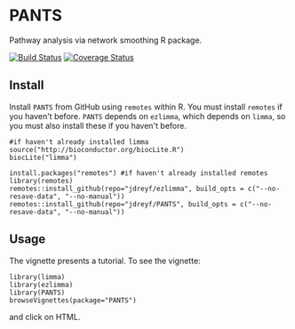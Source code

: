 # PANTS
Pathway analysis via network smoothing R package.

[![Build Status](https://travis-ci.org/jdreyf/PANTS.svg?branch=master)](https://travis-ci.org/jdreyf/PANTS)
[![Coverage Status](https://img.shields.io/codecov/c/github/jdreyf/PANTS/master.svg)](https://codecov.io/github/jdreyf/PANTS?branch=master)

## Install
Install `PANTS` from GitHub using `remotes` within R. You must install `remotes` if you haven't before. `PANTS` depends on `ezlimma`, which depends on `limma`, so you must also install these if you haven't before.
```
#if haven't already installed limma
source("http://bioconductor.org/biocLite.R")
biocLite("limma")

install.packages("remotes") #if haven't already installed remotes
library(remotes)
remotes::install_github(repo="jdreyf/ezlimma", build_opts = c("--no-resave-data", "--no-manual"))
remotes::install_github(repo="jdreyf/PANTS", build_opts = c("--no-resave-data", "--no-manual"))
```

## Usage
The vignette presents a tutorial. To see the vignette:
```
library(limma)
library(ezlimma)
library(PANTS)
browseVignettes(package="PANTS")
```
and click on HTML.
